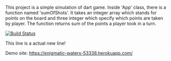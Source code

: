 This project is a simple simulation of dart game.
Inside 'App' class, there is a function named 'sumOfShots'. It takes an integer array which stands for points on the board and three integer which specify which points are taken by player. The function returns sum of the points a player took in a turn.

[![Build Status](https://app.travis-ci.com/odavarci/HolyGrail.svg?branch=main)](https://app.travis-ci.com/odavarci/HolyGrail)

This line is a actual new line!

Demo site: https://enigmatic-waters-53338.herokuapp.com/
